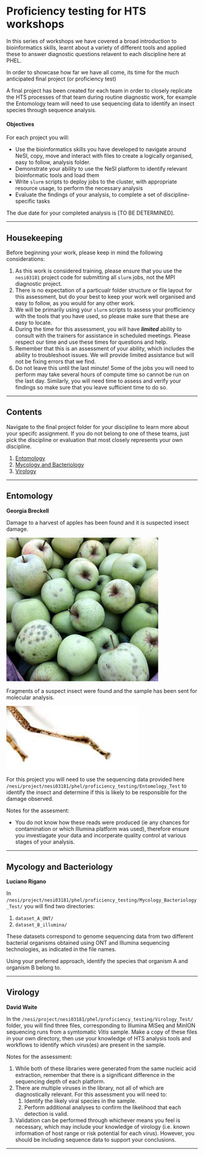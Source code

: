# Proficiency testing for HTS workshops 

In this series of workshops we have covered a broad introduction to bioinformatics skills, learnt about a variety of different tools and applied these to answer diagnostic questions relavent to each discipline here at PHEL. 

In order to showcase how far we have all come, its time for the much anticipated final project (or proficiency test) 

A final project has been created for each team in order to closely replicate the HTS processes of that team during routine diagnostic work, for example the Entomology team will need to use sequencing data to identify an insect species through sequence analysis. 

#### Objectives

For each project you will: 

* Use the bioinformatics skills you have developed to navigate around NeSI, copy, move and interact with files to create a logically organised, easy to follow, analysis folder.
* Demonstrate your ability to use the NeSI platform to identify relevant bioinformatic tools and load them
* Write `slurm` scripts to deploy jobs to the cluster, with appropriate resource usage, to perform the necessary analysis 
* Evaluate the findings of your analysis, to complete a set of discipline-specific tasks  

The due date for your completed analysis is [TO BE DETERMINED].

---

## Housekeeping

Before beginning your work, please keep in mind the following considerations:

1. As this work is considered training, please ensure that you use the `nesi03181` project code for submitting all `slurm` jobs, not the MPI diagnostic project.
1. There is no expectation of a particualr folder structure or file layout for this assessment, but do your best to keep your work well organised and easy to follow, as you would for any other work.
1. We will be primarily using your `slurm` scripts to assess your profficiency with the tools that you have used, so please make sure that these are easy to locate.
1. During the time for this assessment, you will have **_limited_** ability to consult with the trainers for assistance in scheduled meetings. Please respect our time and use these times for questions and help.
1. Remember that this is an assessment of your ability, which includes the ability to troubleshoot issues. We will provide limited assistance but will not be fixing errors that we find.
1. Do not leave this until the last minute! Some of the jobs you will need to perform may take several hours of compute time so cannot be run on the last day. Similarly, you will need time to assess and verify your findings so make sure that you leave sufficient time to do so.

---

## Contents

Navigate to the final project folder for your discipline to learn more about your specifc assignment. If you do not belong to one of these teams, just pick the discipline or evaluation that most closely represents your own discipline.

1. [Entomology](#entomology)
1. [Mycology and Bacteriology](#mycology-and-bacteriology)
1. [Virology](#virology)

---

## Entomology

**Georgia Breckell**

Damage to a harvest of apples has been found and it is suspected insect damage. 

<img src='../img/prof_testing_crop_damage.png' alt='crop damage' width='400' />

Fragments of a suspect insect were found and the sample has been sent for molecular analysis.


<img src='../img/prof_testing_bug_leg.png' alt='Insect leg' width='350' />

For this project you will need to use the sequencing data provided here `/nesi/project/nesi03181/phel/proficiency_testing/Entomology_Test`  to identify the insect and determine if this is likely to be responsible for the damage observed. 

Notes for the assesment: 

- You do not know how these reads were produced (ie any chances for contamination or which Illumina platform was used), therefore ensure you investiagate your data and incorperate quality control at various stages of your analysis. 

---

## Mycology and Bacteriology

**Luciano Rigano**

In `/nesi/project/nesi03181/phel/proficiency_testing/Mycology_Bacteriology_Test/` you will find two directories:

1. `dataset_A_ONT/`
1. `dataset_B_illumina/`

These datasets correspond to genome sequencing data from two different bacterial organisms obtained using ONT and Illumina sequencing technologies, as indicated in the file names.

Using your preferred approach, identify the species that organism A and organism B belong to.

---

## Virology

**David Waite**

In the `/nesi/project/nesi03181/phel/proficiency_testing/Virology_Test/` folder, you will find three files, corresponding to Illumina MiSeq and MinION sequencing runs from a symtomatic *Vitis* sample. Make a copy of these files in your own directory, then use your knowledge of HTS analysis tools and workflows to identify which virus(es) are present in the sample.
  
Notes for the assessment:

1. While both of these libraries were generated from the same nucleic acid extraction, remember that there is a significant difference in the sequencing depth of each platform.
1. There are multiple viruses in the library, not all of which are diagnostically relevant. For this assessment you will need to:
   1. Identify the likely viral species in the sample.
   1. Perform additional analyses to confirm the likelihood that each detection is valid.
1. Validation can be performed through whichever means you feel is necessary, which may include your knowledge of virology (i.e. known information of host range or risk potential for each virus). However, you should be including sequence data to support your conclusions.

---
